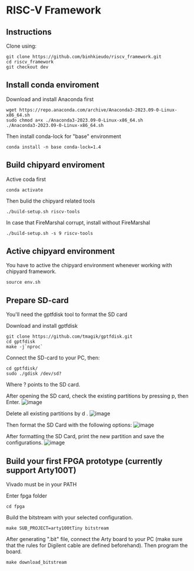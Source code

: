 # RISC-V Framework

## Instructions

Clone using:

```shell
git clone https://github.com/binhkieudo/riscv_framework.git
cd riscv_framework
git checkout dev
```

## Install conda enviroment

Download and install Anaconda first

```shell
wget https://repo.anaconda.com/archive/Anaconda3-2023.09-0-Linux-x86_64.sh
sudo chmod a+x ./Anaconda3-2023.09-0-Linux-x86_64.sh
./Anaconda3-2023.09-0-Linux-x86_64.sh
```

Then install conda-lock for "base" environment

```shell
conda install -n base conda-lock=1.4
```

## Build chipyard enviroment

Active coda first

```shell
conda activate
```

Then bulid the chipyard related tools

```shell
./build-setup.sh riscv-tools
```

In case that FireMarshal corrupt, install without FireMarshal

```shell
./build-setup.sh -s 9 riscv-tools
```

## Active chipyard environment

You have to active the chipyard environment whenever working with chipyard framework.

```shell
source env.sh
```

## Prepare SD-card 
You'll need the gptfdisk tool to format the SD card

Download and install gptfdisk
```shell
git clone https://github.com/tmagik/gptfdisk.git
cd gptfdisk
make -j`nproc`
```

Connect the SD-card to your PC, then:
```shell
cd gptfdisk/
sudo ./gdisk /dev/sd?
```
Where ? points to the SD card.

After opening the SD card, check the existing partitions by pressing p, then Enter.
![image](https://github.com/binhkieudo/riscv_framework/assets/22954544/9ce04d3a-1c11-4ff5-b44c-31357dc6454c)

Delete all existing partitions by d <partition number>. 
![image](https://github.com/binhkieudo/riscv_framework/assets/22954544/4b09da7c-71f0-4e4f-b5e1-531424b109de)

Then format the SD Card with the following options:
![image](https://github.com/binhkieudo/riscv_framework/assets/22954544/901b67a2-32c9-47d9-8658-017c09a014dc)

After formatting the SD Card, print the new partition and save the configurations.
![image](https://github.com/binhkieudo/riscv_framework/assets/22954544/bffa4c08-977d-427d-9da4-8a4e0555ab19)

## Build your first FPGA prototype (currently support Arty100T)

Vivado must be in your PATH

Enter fpga folder
```shell
cd fpga
```

Build the bitstream with your selected configuration.
```shell
make SUB_PROJECT=arty100tTiny bitstream
```

After generating ".bit" file, connect the Arty board to your PC (make sure that the rules for Digilent cable are defined beforehand). Then program the board.
```shell
make download_bitstream
```
